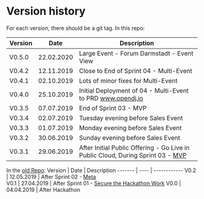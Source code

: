
# Version history

For each version, there should be a git tag.
In this repo:

Version | Date       | Description
------- | ---------- | ------------
V0.5.0  | 22.02.2020 | Large Event - Forum Darmstadt - Event View 
V0.4.2  | 12.11.2019 | Close to End of Sprint 04 - Multi-Event 
V0.4.1  | 02.10.2019 | Lots of minor fixes for Multi-Event 
V0.4.0  | 25.10.2019 | Initial Deployment of 04 - Multi-Event to PRD www.opendj.io
V0.3.5  | 07.07.2019 | End of Sprint 03 - MVP
V0.3.4  | 02.07.2019 | Tuesday evening before Sales Event
V0.3.3  | 01.07.2019 | Monday evening before Sales Event
V0.3.2  | 30.06.2019 | Sunday evening before Sales Event
V0.3.1  | 29.06.2019 | After Initial Public Offering - Go Live in Public Cloud, During Sprint 03 - [MVP](https://github.com/opendj/opendj/projects/1)


In the [old Repo](https://github.com/sa-mw-dach/opendj):
Version | Date | Description
------- | ---- | ------------
V0.2 | 12.05.2019 | After Sprint 02 - [Meta](https://github.com/sa-mw-dach/opendj/projects/2)  
V0.1 | 27.04.2019 | After Sprint 01 - [Secure the Hackathon Work](https://github.com/sa-mw-dach/opendj/projects/1)
V0.0 | 04.04.2019 | After Hackathon
